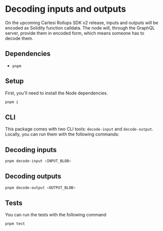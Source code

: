 # Decoding inputs and outputs

On the upcoming Cartesi Rollups SDK v2 release, inputs and outputs will be encoded as Solidity function calldata.
The node will, through the GraphQL server, provide them in encoded form, which means someone has to decode them.

## Dependencies

- `pnpm`

## Setup

First, you'll need to install the Node dependencies.

```sh
pnpm i
```

## CLI

This package comes with two CLI tools: `decode-input` and `decode-output`.
Locally, you can run them with the following commands:

## Decoding inputs

```sh
pnpm decode-input <INPUT_BLOB>
```

## Decoding outputs

```sh
pnpm decode-output <OUTPUT_BLOB>
```

## Tests

You can run the tests with the following command

```sh
pnpm test
```
